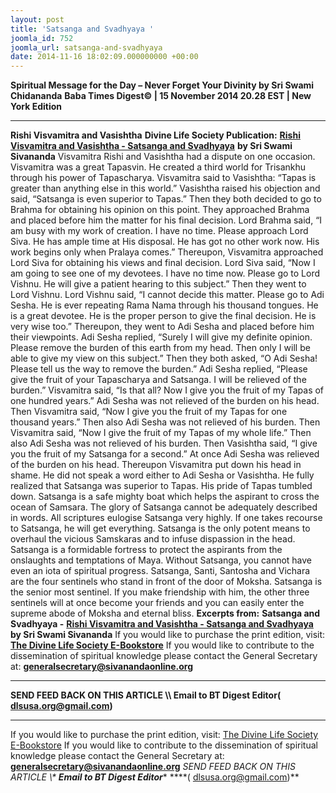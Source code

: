 ```yaml
---
layout: post
title: 'Satsanga and Svadhyaya '
joomla_id: 752
joomla_url: satsanga-and-svadhyaya
date: 2014-11-16 18:02:09.000000000 +00:00
---
```

**Spiritual Message for the Day – Never Forget Your Divinity by Sri Swami Chidananda**
**Baba Times Digest© | 15 November 2014 20.28 EST | New York Edition**
* * *  
**Rishi Visvamitra and Vasishtha**
**Divine Life Society Publication:** [**Rishi Visvamitra and Vasishtha - Satsanga and Svadhyaya**](http://www.dlshq.org/download/satsanga.htm#_VPID_10) **by Sri Swami Sivananda**
Visvamitra Rishi and Vasishtha had a dispute on one occasion. Visvamitra was a great Tapasvin. He created a third world for Trisankhu through his power of Tapascharya. Visvamitra said to Vasishtha: “Tapas is greater than anything else in this world.” Vasishtha raised his objection and said, “Satsanga is even superior to Tapas.” Then they both decided to go to Brahma for obtaining his opinion on this point. They approached Brahma and placed before him the matter for his final decision. Lord Brahma said, “I am busy with my work of creation. I have no time. Please approach Lord Siva. He has ample time at His disposal. He has got no other work now. His work begins only when Pralaya comes.”
Thereupon, Visvamitra approached Lord Siva for obtaining his views and final decision. Lord Siva said, “Now I am going to see one of my devotees. I have no time now. Please go to Lord Vishnu. He will give a patient hearing to this subject.” Then they went to Lord Vishnu. Lord Vishnu said, “I cannot decide this matter. Please go to Adi Sesha. He is ever repeating Rama Nama through his thousand tongues. He is a great devotee. He is the proper person to give the final decision. He is very wise too.”
Thereupon, they went to Adi Sesha and placed before him their viewpoints. Adi Sesha replied, “Surely I will give my definite opinion. Please remove the burden of this earth from my head. Then only I will be able to give my view on this subject.” Then they both asked, “O Adi Sesha! Please tell us the way to remove the burden.” Adi Sesha replied, “Please give the fruit of your Tapascharya and Satsanga. I will be relieved of the burden.”
Visvamitra said, “Is that all? Now I give you the fruit of my Tapas of one hundred years.” Adi Sesha was not relieved of the burden on his head. Then Visvamitra said, “Now I give you the fruit of my Tapas for one thousand years.” Then also Adi Sesha was not relieved of his burden. Then Visvamitra said, “Now I give the fruit of my Tapas of my whole life.” Then also Adi Sesha was not relieved of his burden.
Then Vasishtha said, “I give you the fruit of my Satsanga for a second.” At once Adi Sesha was relieved of the burden on his head.
Thereupon Visvamitra put down his head in shame. He did not speak a word either to Adi Sesha or Vasishtha. He fully realized that Satsanga was superior to Tapas. His pride of Tapas tumbled down.
Satsanga is a safe mighty boat which helps the aspirant to cross the ocean of Samsara. The glory of Satsanga cannot be adequately described in words. All scriptures eulogise Satsanga very highly. If one takes recourse to Satsanga, he will get everything. Satsanga is the only potent means to overhaul the vicious Samskaras and to infuse dispassion in the head. Satsanga is a formidable fortress to protect the aspirants from the onslaughts and temptations of Maya. Without Satsanga, you cannot have even an iota of spiritual progress.
Satsanga, Santi, Santosha and Vichara are the four sentinels who stand in front of the door of Moksha. Satsanga is the senior most sentinel. If you make friendship with him, the other three sentinels will at once become your friends and you can easily enter the supreme abode of Moksha and eternal bliss.
**Excerpts from:**  **Satsanga and Svadhyaya -** [**Rishi Visvamitra and Vasishtha - Satsanga and Svadhyaya**](http://www.dlshq.org/download/satsanga.htm#_VPID_10) **by Sri Swami Sivananda**
If you would like to purchase the print edition, visit: **[The Divine Life Society E-Bookstore](http://www.dlshq.org/download/download.htm)**
If you would like to contribute to the dissemination of spiritual knowledge please contact the General Secretary at: [](mailto:%20%3Cscript%20type=%27text/javascript%27%3E%20%3C%21--%20var%20prefix%20=%20%27ma%27%20+%20%27il%27%20+%20%27to%27;%20var%20path%20=%20%27hr%27%20+%20%27ef%27%20+%20%27=%27;%20var%20addy57016%20=%20%27generalsecretary%27%20+%20%27@%27;%20addy57016%20=%20addy57016%20+%20%27sivanandaonline%27%20+%20%27.%27%20+%20%27org%27;%20document.write%28%27%3Ca%20%27%20+%20path%20+%20%27%5C%27%27%20+%20prefix%20+%20%27:%27%20+%20addy57016%20+%20%27%5C%27%3E%27%29;%20document.write%28addy57016%29;%20document.write%28%27%3C%5C/a%3E%27%29;%20//--%3E%5Cn%20%3C/script%3E%3Cscript%20type=%27text/javascript%27%3E%20%3C%21--%20document.write%28%27%3Cspan%20style=%5C%27display:%20none;%5C%27%3E%27%29;%20//--%3E%20%3C/script%3EThis%20email%20address%20is%20being%20protected%20from%20spambots.%20You%20need%20JavaScript%20enabled%20to%20view%20it.%20%3Cscript%20type=%27text/javascript%27%3E%20%3C%21--%20document.write%28%27%3C/%27%29;%20document.write%28%27span%3E%27%29;%20//--%3E%20%3C/script%3E?subject=Contribution%20to%20Dissemination%20of%20Spiritual%20Knowledge) **generalsecretary@sivanandaonline.org**
****
**SEND FEED BACK ON THIS ARTICLE \\\ Email to BT Digest Editor[](mailto:%20%3Cscript%20type=%27text/javascript%27%3E%20%3C%21--%20var%20prefix%20=%20%27ma%27%20+%20%27il%27%20+%20%27to%27;%20var%20path%20=%20%27hr%27%20+%20%27ef%27%20+%20%27=%27;%20var%20addy72654%20=%20%27dlsusa.org%27%20+%20%27@%27;%20addy72654%20=%20addy72654%20+%20%27gmail%27%20+%20%27.%27%20+%20%27com%27;%20document.write%28%27%3Ca%20%27%20+%20path%20+%20%27%5C%27%27%20+%20prefix%20+%20%27:%27%20+%20addy72654%20+%20%27%5C%27%3E%27%29;%20document.write%28addy72654%29;%20document.write%28%27%3C%5C/a%3E%27%29;%20//--%3E%5Cn%20%3C/script%3E%3Cscript%20type=%27text/javascript%27%3E%20%3C%21--%20document.write%28%27%3Cspan%20style=%5C%27display:%20none;%5C%27%3E%27%29;%20//--%3E%20%3C/script%3EThis%20email%20address%20is%20being%20protected%20from%20spambots.%20You%20need%20JavaScript%20enabled%20to%20view%20it.%20%3Cscript%20type=%27text/javascript%27%3E%20%3C%21--%20document.write%28%27%3C/%27%29;%20document.write%28%27span%3E%27%29;%20//--%3E%20%3C/script%3E?subject=DLS%20Posts)( [dlsusa.org@gmail.com](mailto:dlsusa.org@gmail.com))**
* * *
  
If you would like to purchase the print edition, visit: [The Divine Life Society E-Bookstore](http://www.dlshq.org/download/download.htm)
If you would like to contribute to the dissemination of spiritual knowledge please contact the General Secretary at: **[generalsecretary@sivanandaonline.org](mailto:generalsecretary@sivanandaonline.org)**
**SEND FEED BACK ON THIS ARTICLE \\\**  **Email to BT Digest Editor**** [](mailto:%20%3Cscript%20type=%27text/javascript%27%3E%20%3C%21--%20var%20prefix%20=%20%27ma%27%20+%20%27il%27%20+%20%27to%27;%20var%20path%20=%20%27hr%27%20+%20%27ef%27%20+%20%27=%27;%20var%20addy72654%20=%20%27dlsusa.org%27%20+%20%27@%27;%20addy72654%20=%20addy72654%20+%20%27gmail%27%20+%20%27.%27%20+%20%27com%27;%20document.write%28%27%3Ca%20%27%20+%20path%20+%20%27%5C%27%27%20+%20prefix%20+%20%27:%27%20+%20addy72654%20+%20%27%5C%27%3E%27%29;%20document.write%28addy72654%29;%20document.write%28%27%3C%5C/a%3E%27%29;%20//--%3E%5Cn%20%3C/script%3E%3Cscript%20type=%27text/javascript%27%3E%20%3C%21--%20document.write%28%27%3Cspan%20style=%5C%27display:%20none;%5C%27%3E%27%29;%20//--%3E%20%3C/script%3EThis%20email%20address%20is%20being%20protected%20from%20spambots.%20You%20need%20JavaScript%20enabled%20to%20view%20it.%20%3Cscript%20type=%27text/javascript%27%3E%20%3C%21--%20document.write%28%27%3C/%27%29;%20document.write%28%27span%3E%27%29;%20//--%3E%20%3C/script%3E?subject=DLS%20Posts)****( [dlsusa.org@gmail.com](mailto:dlsusa.org@gmail.com))**  
